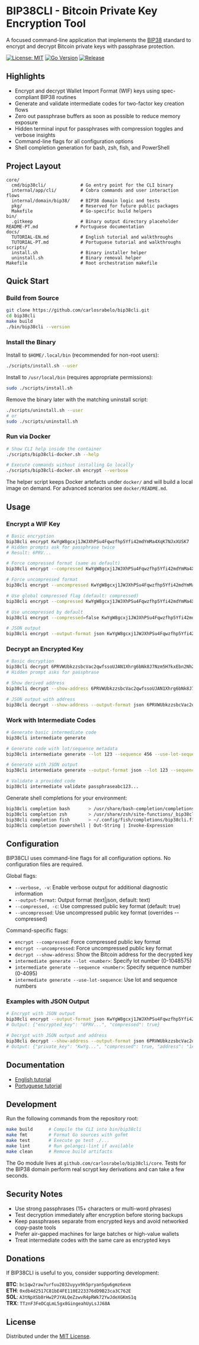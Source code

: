 # BIP38CLI - Bitcoin Private Key Encryption Tool

A focused command-line application that implements the [BIP38](https://github.com/bitcoin/bips/blob/master/bip-0038.mediawiki) standard to encrypt and decrypt Bitcoin private keys with passphrase protection.

[![License: MIT](https://img.shields.io/badge/License-MIT-yellow.svg)](https://opensource.org/licenses/MIT)
[![Go Version](https://img.shields.io/badge/Go-1.24%2B-blue.svg)](https://go.dev/)
[![Release](https://img.shields.io/github/release/carlosrabelo/bip38cli.svg)](https://github.com/carlosrabelo/bip38cli/releases)

## Highlights

- Encrypt and decrypt Wallet Import Format (WIF) keys using spec-compliant BIP38 routines
- Generate and validate intermediate codes for two-factor key creation flows
- Zero out passphrase buffers as soon as possible to reduce memory exposure
- Hidden terminal input for passphrases with compression toggles and verbose insights
- Command-line flags for all configuration options
- Shell completion generation for bash, zsh, fish, and PowerShell

## Project Layout

```
core/
  cmd/bip38cli/             # Go entry point for the CLI binary
  internal/app/cli/         # Cobra commands and user interaction flows
  internal/domain/bip38/    # BIP38 domain logic and tests
  pkg/                      # Reserved for future public packages
  Makefile                  # Go-specific build helpers
bin/
  .gitkeep                  # Binary output directory placeholder
README-PT.md              # Portuguese documentation
docs/
  TUTORIAL-EN.md            # English tutorial and walkthroughs
  TUTORIAL-PT.md            # Portuguese tutorial and walkthroughs
scripts/
  install.sh                # Binary installer helper
  uninstall.sh              # Binary removal helper
Makefile                    # Root orchestration makefile
```

## Quick Start

### Build from Source

```bash
git clone https://github.com/carlosrabelo/bip38cli.git
cd bip38cli
make build
./bin/bip38cli --version
```

### Install the Binary

Install to `$HOME/.local/bin` (recommended for non-root users):

```bash
./scripts/install.sh --user
```

Install to `/usr/local/bin` (requires appropriate permissions):

```bash
sudo ./scripts/install.sh
```

Remove the binary later with the matching uninstall script:

```bash
./scripts/uninstall.sh --user
# or
sudo ./scripts/uninstall.sh
```

### Run via Docker

```bash
# Show CLI help inside the container
./scripts/bip38cli-docker.sh --help

# Execute commands without installing Go locally
./scripts/bip38cli-docker.sh encrypt --verbose
```

The helper script keeps Docker artefacts under `docker/` and will build a local image on demand. For advanced scenarios see `docker/README.md`.

## Usage

### Encrypt a WIF Key

```bash
# Basic encryption
bip38cli encrypt KwYgW8gcxj1JWJXhPSu4Fqwzfhp5Yfi42mdYmMa4XqK7NJxXUSK7
# Hidden prompts ask for passphrase twice
# Result: 6PRV...

# Force compressed format (same as default)
bip38cli encrypt --compressed KwYgW8gcxj1JWJXhPSu4Fqwzfhp5Yfi42mdYmMa4XqK7NJxXUSK7

# Force uncompressed format  
bip38cli encrypt --uncompressed KwYgW8gcxj1JWJXhPSu4Fqwzfhp5Yfi42mdYmMa4XqK7NJxXUSK7

# Use global compressed flag (default: compressed)
bip38cli encrypt --compressed KwYgW8gcxj1JWJXhPSu4Fqwzfhp5Yfi42mdYmMa4XqK7NJxXUSK7

# Use uncompressed by default
bip38cli encrypt --compressed=false KwYgW8gcxj1JWJXhPSu4Fqwzfhp5Yfi42mdYmMa4XqK7NJxXUSK7

# JSON output
bip38cli encrypt --output-format json KwYgW8gcxj1JWJXhPSu4Fqwzfhp5Yfi42mdYmMa4XqK7NJxXUSK7
```

### Decrypt an Encrypted Key

```bash
# Basic decryption
bip38cli decrypt 6PRVWUbkzzsbcVac2qwfssoUJAN1Xhrg6bNk8J7Nzm5H7kxEbn2Nh2ZoGg
# Hidden prompt asks for passphrase

# Show derived address
bip38cli decrypt --show-address 6PRVWUbkzzsbcVac2qwfssoUJAN1Xhrg6bNk8J7Nzm5H7kxEbn2Nh2ZoGg

# JSON output with address
bip38cli decrypt --show-address --output-format json 6PRVWUbkzzsbcVac2qwfssoUJAN1Xhrg6bNk8J7Nzm5H7kxEbn2Nh2ZoGg
```

### Work with Intermediate Codes

```bash
# Generate basic intermediate code
bip38cli intermediate generate

# Generate code with lot/sequence metadata
bip38cli intermediate generate --lot 123 --sequence 456 --use-lot-sequence

# Generate with JSON output
bip38cli intermediate generate --output-format json --lot 123 --sequence 456 --use-lot-sequence

# Validate a provided code
bip38cli intermediate validate passphraseabc123...
```

Generate shell completions for your environment:

```bash
bip38cli completion bash       > /usr/share/bash-completion/completions/bip38cli
bip38cli completion zsh        > /usr/share/zsh/site-functions/_bip38cli
bip38cli completion fish       > ~/.config/fish/completions/bip38cli.fish
bip38cli completion powershell | Out-String | Invoke-Expression
```

## Configuration

BIP38CLI uses command-line flags for all configuration options. No configuration files are required.

Global flags:
- `--verbose, -v`: Enable verbose output for additional diagnostic information
- `--output-format`: Output format (text|json, default: text)
- `--compressed, -c`: Use compressed public key format (default: true)
- `--uncompressed`: Use uncompressed public key format (overrides --compressed)

Command-specific flags:
- `encrypt --compressed`: Force compressed public key format
- `encrypt --uncompressed`: Force uncompressed public key format  
- `decrypt --show-address`: Show the Bitcoin address for the decrypted key
- `intermediate generate --lot <number>`: Specify lot number (0-1048575)
- `intermediate generate --sequence <number>`: Specify sequence number (0-4095)
- `intermediate generate --use-lot-sequence`: Use lot and sequence numbers

### Examples with JSON Output

```bash
# Encrypt with JSON output
bip38cli encrypt --output-format json KwYgW8gcxj1JWJXhPSu4Fqwzfhp5Yfi42mdYmMa4XqK7NJxXUSK7
# Output: {"encrypted_key": "6PRV...", "compressed": true}

# Decrypt with JSON output and address
bip38cli decrypt --show-address --output-format json 6PRVWUbkzzsbcVac2qwfssoUJAN1Xhrg6bNk8J7Nzm5H7kxEbn2Nh2ZoGg
# Output: {"private_key": "KwYg...", "compressed": true, "address": "1A1zP1eP5QGefi2DMPTfTL5SLmv7DivfNa"}
```

## Documentation

- [English tutorial](docs/TUTORIAL-EN.md)
- [Portuguese tutorial](docs/TUTORIAL-PT.md)

## Development

Run the following commands from the repository root:

```bash
make build      # Compile the CLI into bin/bip38cli
make fmt        # Format Go sources with gofmt
make test       # Execute go test ./...
make lint       # Run golangci-lint if available
make clean      # Remove build artifacts
```

The Go module lives at `github.com/carlosrabelo/bip38cli/core`. Tests for the BIP38 domain perform real scrypt key derivations and can take a few seconds.

## Security Notes

- Use strong passphrases (15+ characters or multi-word phrases)
- Test decryption immediately after encryption before storing backups
- Keep passphrases separate from encrypted keys and avoid networked copy-paste tools
- Prefer air-gapped machines for large batches or high-value wallets
- Treat intermediate codes with the same care as encrypted keys

## Donations

If BIP38CLI is useful to you, consider supporting development:

**BTC**: `bc1qw2raw7urfuu2032uyyx9k5pryan5gu6gmz6exm`  
**ETH**: `0xdb4d2517C81bE4FE110E223376dD9B23ca3C762E`  
**SOL**: `A3tNpXSb8rHw2PJYALQeZzwvR4pRWk72YwJdeXGKmS1q`  
**TRX**: `TTznF3FeDCqLmL5gx8GingeahUyLsJJ68A`

## License

Distributed under the [MIT License](LICENSE).
